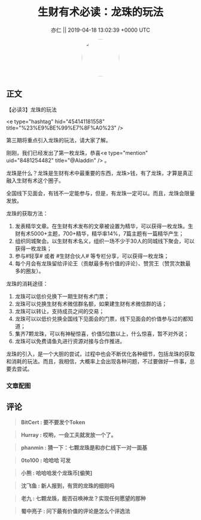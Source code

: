 <h1 align="center">生财有术必读：龙珠的玩法</h1>




<p align="center">
    <a>亦仁 || 2019-04-18 13:02:39 &#43;0000 UTC</a>
</p>

<div align="center">
    <img src="https://images.zsxq.com/Fn3NQqCN8nuGF86yZPXSbEsl0mb3?e=1590940799&amp;token=kIxbL07-8jAj8w1n4s9zv64FuZZNEATmlU_Vm6zD:pfbNc8W3hS0oYG_hyXXh_rHMHuc=" width="100" height="100" style="border:1px solid;border-radius:50%; color:#ffffff"/>
</div>




## 正文

<div>
【必读3】龙珠的玩法

&lt;e type=&#34;hashtag&#34; hid=&#34;454141181558&#34; title=&#34;%23%E9%BE%99%E7%8F%A0%23&#34; /&gt; 

第三期将重点引入龙珠的玩法，请大家了解。

刚刚，我们已经发出了第一枚龙珠，恭喜&lt;e type=&#34;mention&#34; uid=&#34;8481254482&#34; title=&#34;@Aladdin&#34; /&gt;   。

龙珠是什么？龙珠是生财有术中最重要的东西，龙珠&gt;钱，有了龙珠，才算是真正融入生财有术这个圈子。

全国线下见面会，有钱不一定能参与，但是，有龙珠一定可以。而且，龙珠会限量发放。

龙珠的获取方法：

1. 发表精华文章。在生财有术发布的文章被设置为精华，可以获得一枚龙珠。生财有术5000&#43;主题，700&#43;精华，精华率14%，7篇主题有一篇精华产生；
2. 组织同城聚会。以生财有术名义，组织一场不少于30人的同城线下聚会，可以获得一枚龙珠；
3. 参与#轻享# 或者 #生财合伙人# 等专栏分享，可以获得一枚龙珠；
4. 每个月会有龙珠留给评论王（贡献最多有价值的评论）、赞赏王（赞赏次数最多的圈友）。

龙珠的消耗途径：

1. 龙珠可以低价兑换下一期生财有术门票；
2. 龙珠可以兑换生财有术微信群名额，如果建生财有术微信群的话；
3. 龙珠可以转让，支持成员之间的交易；
4. 龙珠可以以低价兑换全国线下见面会的门票，线下见面会的价值参与过的都知道；
5. 集齐7颗龙珠，可以有神秘惊喜，价值5位数以上，什么惊喜，暂不对外说；
6. 龙珠可以免费请鱼丸进行资源对接与合作推进。

龙珠的引入，是一个大胆的尝试，过程中也会不断优化各种细节，包括龙珠的获取和消耗的玩法。而且，我相信，大概率上会出现各种问题，不过要做好一件事，总要去尝试。
</div>

### 文章配图

<div class="image" align="center">

</div>


## 评论

<div align="left">
<div>

<blockquote >
<span> <strong>BitCert : 要不要发个Token </strong></span>
</blockquote>

<blockquote >
<span> <strong>Hurray : 哎哟，一会工夫就发放一个了。 </strong></span>
</blockquote>

<blockquote >
<span> <strong>phanmin : 猜一下：七颗龙珠是和亦仁线下一对一面基 </strong></span>
</blockquote>

<blockquote >
<span> <strong>0to100 : 哈哈哈 可发 </strong></span>
</blockquote>

<blockquote >
<span> <strong>小熊 : 哈哈哈发个龙珠币[偷笑] </strong></span>
</blockquote>

<blockquote >
<span> <strong>沈飞鱼 : 新人报到，有货的龙珠的细则吗 </strong></span>
</blockquote>

<blockquote >
<span> <strong>老九 : 七颗龙珠，能否召唤神龙？实现任何愿望的那种 </strong></span>
</blockquote>

<blockquote >
<span> <strong>蜀中亮子 : 问下最有价值的评论是怎么个评选法 </strong></span>
</blockquote>

</div>
</div>